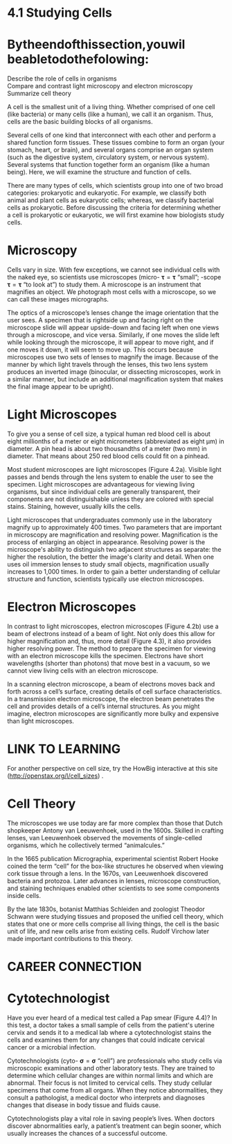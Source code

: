 # 4.1 Studying Cells

# Bytheendofthissection,youwil beabletodothefolowing:

Describe the role of cells in organisms   
Compare and contrast light microscopy and electron microscopy   
Summarize cell theory

A cell is the smallest unit of a living thing. Whether comprised of one cell (like bacteria) or many cells (like a human), we call it an organism. Thus, cells are the basic building blocks of all organisms.



Several cells of one kind that interconnect with each other and perform a shared function form tissues. These tissues combine to form an organ (your stomach, heart, or brain), and several organs comprise an organ system (such as the digestive system, circulatory system, or nervous system). Several systems that function together form an organism (like a human being). Here, we will examine the structure and function of cells.

There are many types of cells, which scientists group into one of two broad categories: prokaryotic and eukaryotic. For example, we classify both animal and plant cells as eukaryotic cells; whereas, we classify bacterial cells as prokaryotic. Before discussing the criteria for determining whether a cell is prokaryotic or eukaryotic, we will first examine how biologists study cells.

# Microscopy

Cells vary in size. With few exceptions, we cannot see individual cells with the naked eye, so scientists use microscopes (micro- $\mathbf { \tau } = \mathbf { \tau }$ “small”; -scope $\mathbf { \tau } = \mathbf { \tau }$ “to look at”) to study them. A microscope is an instrument that magnifies an object. We photograph most cells with a microscope, so we can call these images micrographs.

The optics of a microscope’s lenses change the image orientation that the user sees. A specimen that is rightside up and facing right on the microscope slide will appear upside-down and facing left when one views through a microscope, and vice versa. Similarly, if one moves the slide left while looking through the microscope, it will appear to move right, and if one moves it down, it will seem to move up. This occurs because microscopes use two sets of lenses to magnify the image. Because of the manner by which light travels through the lenses, this two lens system produces an inverted image (binocular, or dissecting microscopes, work in a similar manner, but include an additional magnification system that makes the final image appear to be upright).

# Light Microscopes

To give you a sense of cell size, a typical human red blood cell is about eight millionths of a meter or eight micrometers (abbreviated as eight μm) in diameter. A pin head is about two thousandths of a meter (two mm) in diameter. That means about 250 red blood cells could fit on a pinhead.

Most student microscopes are light microscopes (Figure 4.2a). Visible light passes and bends through the lens system to enable the user to see the specimen. Light microscopes are advantageous for viewing living organisms, but since individual cells are generally transparent, their components are not distinguishable unless they are colored with special stains. Staining, however, usually kills the cells.

Light microscopes that undergraduates commonly use in the laboratory magnify up to approximately 400 times. Two parameters that are important in microscopy are magnification and resolving power. Magnification is the process of enlarging an object in appearance. Resolving power is the microscope's ability to distinguish two adjacent structures as separate: the higher the resolution, the better the image's clarity and detail. When one uses oil immersion lenses to study small objects, magnification usually increases to 1,000 times. In order to gain a better understanding of cellular structure and function, scientists typically use electron microscopes.

# Electron Microscopes

In contrast to light microscopes, electron microscopes (Figure 4.2b) use a beam of electrons instead of a beam of light. Not only does this allow for higher magnification and, thus, more detail (Figure 4.3), it also provides higher resolving power. The method to prepare the specimen for viewing with an electron microscope kills the specimen. Electrons have short wavelengths (shorter than photons) that move best in a vacuum, so we cannot view living cells with an electron microscope.

In a scanning electron microscope, a beam of electrons moves back and forth across a cell’s surface, creating details of cell surface characteristics. In a transmission electron microscope, the electron beam penetrates the cell and provides details of a cell’s internal structures. As you might imagine, electron microscopes are significantly more bulky and expensive than light microscopes.

# LINK TO LEARNING

For another perspective on cell size, try the HowBig interactive at this site (http://openstax.org/l/cell_sizes) .

# Cell Theory

The microscopes we use today are far more complex than those that Dutch shopkeeper Antony van Leeuwenhoek, used in the 1600s. Skilled in crafting lenses, van Leeuwenhoek observed the movements of single-celled organisms, which he collectively termed “animalcules.”

In the 1665 publication Micrographia, experimental scientist Robert Hooke coined the term “cell” for the box-like structures he observed when viewing cork tissue through a lens. In the 1670s, van Leeuwenhoek discovered bacteria and protozoa. Later advances in lenses, microscope construction, and staining techniques enabled other scientists to see some components inside cells.

By the late 1830s, botanist Matthias Schleiden and zoologist Theodor Schwann were studying tissues and proposed the unified cell theory, which states that one or more cells comprise all living things, the cell is the basic unit of life, and new cells arise from existing cells. Rudolf Virchow later made important contributions to this theory.

# CAREER CONNECTION

# Cytotechnologist

Have you ever heard of a medical test called a Pap smear (Figure 4.4)? In this test, a doctor takes a small sample of cells from the patient's uterine cervix and sends it to a medical lab where a cytotechnologist stains the cells and examines them for any changes that could indicate cervical cancer or a microbial infection.

Cytotechnologists (cyto- $\mathbf { \sigma } = \mathbf { \sigma }$ “cell”) are professionals who study cells via microscopic examinations and other laboratory tests. They are trained to determine which cellular changes are within normal limits and which are abnormal. Their focus is not limited to cervical cells. They study cellular specimens that come from all organs. When they notice abnormalities, they consult a pathologist, a medical doctor who interprets and diagnoses changes that disease in body tissue and fluids cause.

Cytotechnologists play a vital role in saving people’s lives. When doctors discover abnormalities early, a patient’s treatment can begin sooner, which usually increases the chances of a successful outcome.